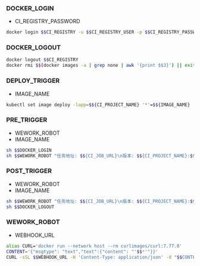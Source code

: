 ### DOCKER_LOGIN
- CI_REGISTRY_PASSWORD
```bash
docker login $$CI_REGISTRY -u $$CI_REGISTRY_USER -p $$CI_REGISTRY_PASSWORD
```

### DOCKER_LOGOUT
```bash
docker logout $$CI_REGISTRY
docker rmi $$(docker images -a | grep none | awk '{print $$3}') || exit 0
```

### DEPLOY_TRIGGER
- IMAGE_NAME
```bash
kubectl set image deploy -lapp=$${CI_PROJECT_NAME} '*'=$${IMAGE_NAME}
```

### PRE_TRIGGER
- WEWORK_ROBOT
- IMAGE_NAME
```bash
sh $$DOCKER_LOGIN
sh $$WEWORK_ROBOT "任务地址: $${CI_JOB_URL}\n版本: $${CI_PROJECT_NAME}:$${CI_COMMIT_REF_NAME}\n镜像: $${IMAGE_NAME}\n提交者: $${CI_COMMIT_AUTHOR}\n状态: 部署中"
```

### POST_TRIGGER
- WEWORK_ROBOT
- IMAGE_NAME
```bash
sh $$WEWORK_ROBOT "任务地址: $${CI_JOB_URL}\n版本: $${CI_PROJECT_NAME}:$${CI_COMMIT_REF_NAME}\n镜像: $${IMAGE_NAME}\n提交者: $${CI_COMMIT_AUTHOR}\n状态: 部署完成"
sh $$DOCKER_LOGOUT
```

### WEWORK_ROBOT
- WEBHOOK_URL
```bash
alias CURL='docker run --network host --rm curlimages/curl:7.77.0'
CONTENT='{"msgtype": "text","text":{"content": "'$$*'"}}'
CURL -sSL $$WEBHOOK_URL -H 'Content-Type: application/json' -d "$$CONTENT"
```